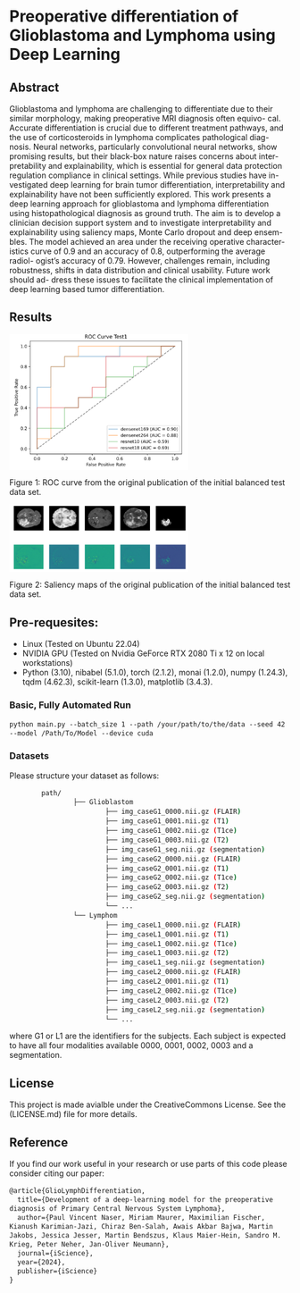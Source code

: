 # Preoperative differentiation of Glioblastoma and Lymphoma using Deep Learning



## Abstract
Glioblastoma and lymphoma are challenging to differentiate due to their similar morphology, making preoperative MRI diagnosis often equivo-
cal. Accurate differentiation is crucial due to different treatment pathways,
and the use of corticosteroids in lymphoma complicates pathological diag-
nosis. Neural networks, particularly convolutional neural networks, show
promising results, but their black-box nature raises concerns about inter-
pretability and explainability, which is essential for general data protection
regulation compliance in clinical settings. While previous studies have in-
vestigated deep learning for brain tumor differentiation, interpretability
and explainability have not been sufficiently explored. This work presents
a deep learning approach for glioblastoma and lymphoma differentiation
using histopathological diagnosis as ground truth. The aim is to develop
a clinician decision support system and to investigate interpretability and
explainability using saliency maps, Monte Carlo dropout and deep ensem-
bles. The model achieved an area under the receiving operative character-
istics curve of 0.9 and an accuracy of 0.8, outperforming the average radiol-
ogist’s accuracy of 0.79. However, challenges remain, including robustness,
shifts in data distribution and clinical usability. Future work should ad-
dress these issues to facilitate the clinical implementation of deep learning
based tumor differentiation.

## Results

<img src="ROCcurve.png" width="320" align="center"/>

Figure 1: ROC curve from the original publication of the initial balanced test data set.

<img src="SaliencyMaps.png" width="320" align="center" />

Figure 2: Saliency maps of the original publication of the initial balanced test data set.

## Pre-requesites:

* Linux (Tested on Ubuntu 22.04)
* NVIDIA GPU (Tested on Nvidia GeForce RTX 2080 Ti x 12 on local workstations)
* Python (3.10), nibabel (5.1.0), torch (2.1.2), monai (1.2.0), numpy (1.24.3), tqdm (4.62.3), scikit-learn (1.3.0), matplotlib (3.4.3).

### Basic, Fully Automated Run
``` shell
python main.py --batch_size 1 --path /your/path/to/the/data --seed 42 --model /Path/To/Model --device cuda 
```


### Datasets
Please structure your dataset as follows:
```bash
        path/
                ├── Glioblastom
                        ├── img_caseG1_0000.nii.gz (FLAIR)
                        ├── img_caseG1_0001.nii.gz (T1)
                        ├── img_caseG1_0002.nii.gz (T1ce)
                        ├── img_caseG1_0003.nii.gz (T2)
                        ├── img_caseG1_seg.nii.gz (segmentation)
                        ├── img_caseG2_0000.nii.gz (FLAIR)
                        ├── img_caseG2_0001.nii.gz (T1)
                        ├── img_caseG2_0002.nii.gz (T1ce)
                        ├── img_caseG2_0003.nii.gz (T2)
                        ├── img_caseG2_seg.nii.gz (segmentation)
                        └── ...
                └── Lymphom
                        ├── img_caseL1_0000.nii.gz (FLAIR)
                        ├── img_caseL1_0001.nii.gz (T1)
                        ├── img_caseL1_0002.nii.gz (T1ce)
                        ├── img_caseL1_0003.nii.gz (T2)
                        ├── img_caseL1_seg.nii.gz (segmentation)
                        ├── img_caseL2_0000.nii.gz (FLAIR)
                        ├── img_caseL2_0001.nii.gz (T1)
                        ├── img_caseL2_0002.nii.gz (T1ce)
                        ├── img_caseL2_0003.nii.gz (T2)
                        ├── img_caseL2_seg.nii.gz (segmentation)
                        └── ...
```
where G1 or L1 are the identifiers for the subjects. Each subject is expected to have all four modalities available 0000, 0001, 0002, 0003 and a segmentation.



## License
This project is made avialble under the CreativeCommons License. See the (LICENSE.md) file for more details.
## Reference
If you find our work useful in your research or use parts of this code please consider citing our paper:
```
@article{GlioLymphDifferentiation,
  title={Development of a deep-learning model for the preoperative diagnosis of Primary Central Nervous System Lymphoma},
  author={Paul Vincent Naser, Miriam Maurer, Maximilian Fischer, Kianush Karimian-Jazi, Chiraz Ben-Salah, Awais Akbar Bajwa, Martin Jakobs, Jessica Jesser, Martin Bendszus, Klaus Maier-Hein, Sandro M. Krieg, Peter Neher, Jan-Oliver Neumann},
  journal={iScience},
  year={2024},
  publisher={iScience}
}
```

